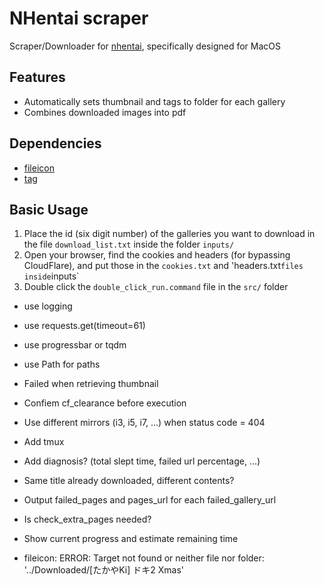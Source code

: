 # NHentai scraper
Scraper/Downloader for [nhentai](https://nhentai.net), specifically designed for MacOS

## Features
- Automatically sets thumbnail and tags to folder for each gallery
- Combines downloaded images into pdf

## Dependencies
- [fileicon](https://github.com/mklement0/fileicon)
- [tag](https://github.com/jdberry/tag)

## Basic Usage
1. Place the id (six digit number) of the galleries you want to download in the file `download_list.txt` inside the folder `inputs/`
2. Open your browser, find the cookies and headers (for bypassing CloudFlare), and put those in the `cookies.txt` and 'headers.txt` files inside `inputs`
3. Double click the `double_click_run.command` file in the `src/` folder

- use logging
- use requests.get(timeout=61)
- use progressbar or tqdm
- use Path for paths
- Failed when retrieving thumbnail

- Confiem cf_clearance before execution
- Use different mirrors (i3, i5, i7, ...) when status code = 404
- Add tmux
- Add diagnosis? (total slept time, failed url percentage, ...)
- Same title already downloaded, different contents?
- Output failed_pages and pages_url for each failed_gallery_url
- Is check_extra_pages needed?
- Show current progress and estimate remaining time

- fileicon: ERROR: Target not found or neither file nor folder: '../Downloaded/[たかやKi] ドキ2 Xmas'

